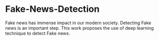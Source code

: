 # Fake-News-Detection
Fake news has immense impact in our modern society. Detecting Fake news is an important step. This work proposes the use of deep learning technique to detect Fake news.
